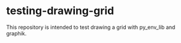 # testing-drawing-grid
This repository is intended to test drawing a grid with py_env_lib and graphik.
